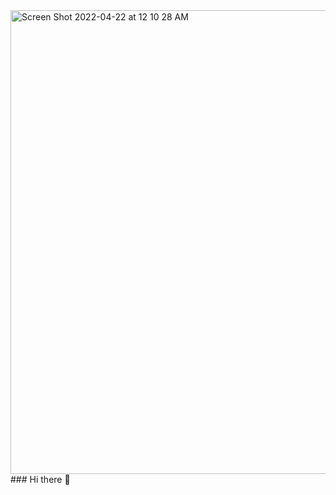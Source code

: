<img width="742" alt="Screen Shot 2022-04-22 at 12 10 28 AM" src="https://user-images.githubusercontent.com/62409790/164598831-235b138d-feec-42c6-9a38-028e429c2a4f.png">
### Hi there 👋
<!--
**Pixelated-Nelly/Pixelated-Nelly** is a ✨ _special_ ✨ repository because its `README.md` (this file) appears on your GitHub profile.

Here are some ideas to get you started:

- 🔭 I’m currently working on ...
- 🌱 I’m currently learning ...
- 👯 I’m looking to collaborate on ...
- 🤔 I’m looking for help with ...
- 💬 Ask me about ...
- 📫 How to reach me: ...
- 😄 Pronouns: ...
- ⚡ Fun fact: ...
-->
